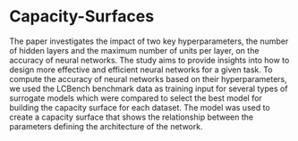 # Capacity-Surfaces
The paper investigates the impact of two key hyperparameters, the number of hidden layers and the maximum number of units per layer, on the accuracy of neural networks. The study aims to provide insights into how to design more effective and efficient neural networks for a given task. To compute the accuracy of neural networks based on their hyperparameters, we used the LCBench benchmark data as training input for several types of surrogate models which were compared to select the best model for building the capacity surface for each dataset. The model was used to create a capacity surface that shows the relationship between the parameters defining the architecture of the network.
